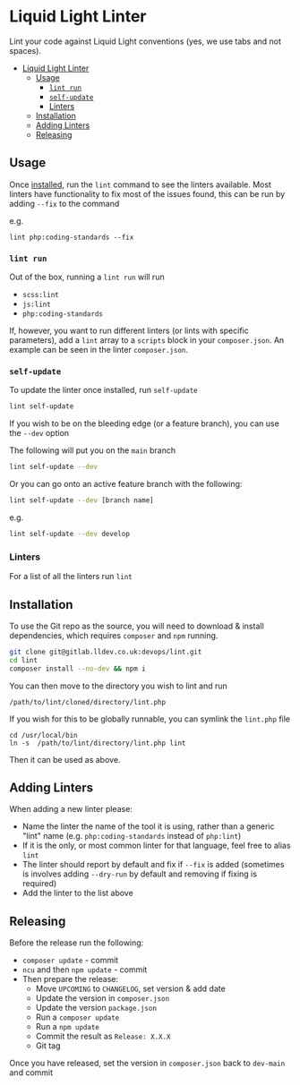 # Liquid Light Linter

Lint your code against Liquid Light conventions (yes, we use tabs and not spaces).

- [Liquid Light Linter](#liquid-light-linter)
    - [Usage](#usage)
        - [`lint run`](#lint-run)
        - [`self-update`](#self-update)
        - [Linters](#linters)
    - [Installation](#installation)
    - [Adding Linters](#adding-linters)
    - [Releasing](#releasing)

## Usage

Once [installed](#installation), run the `lint` command to see the linters available. Most linters have functionality to fix most of the issues found, this can be run by adding `--fix` to the command

e.g.

```
lint php:coding-standards --fix
```

### `lint run`

Out of the box, running a `lint run` will run

- `scss:lint`
- `js:lint`
- `php:coding-standards`

If, however, you want to run different linters (or lints with specific parameters), add a `lint` array to a `scripts` block in your `composer.json`. An example can be seen in the linter `composer.json`.

### `self-update`

To update the linter once installed, run `self-update`

```bash
lint self-update
```

If you wish to be on the bleeding edge (or a feature branch), you can use the `--dev` option

The following will put you on the `main` branch

```bash
lint self-update --dev
```

Or you can go onto an active feature branch with the following:

```bash
lint self-update --dev [branch name]
```

e.g.

```bash
lint self-update --dev develop
```

### Linters

For a list of all the linters run `lint`

## Installation

To use the Git repo as the source, you will need to download & install dependencies, which requires `composer` and `npm` running.

```bash
git clone git@gitlab.lldev.co.uk:devops/lint.git
cd lint
composer install --no-dev && npm i
```

You can then move to the directory you wish to lint and run

```
/path/to/lint/cloned/directory/lint.php
```

If you wish for this to be globally runnable, you can symlink the `lint.php` file

```
cd /usr/local/bin
ln -s  /path/to/lint/directory/lint.php lint
```

Then it can be used as above.


## Adding Linters

When adding a new linter please:

- Name the linter the name of the tool it is using, rather than a generic "lint" name (e.g. `php:coding-standards` instead of `php:lint`)
- If it is the only, or most common linter for that language, feel free to alias `lint`
- The linter should report by default and fix if `--fix` is added (sometimes is involves adding `--dry-run` by default and removing if fixing is required)
- Add the linter to the list above

## Releasing

Before the release run the following:

- `composer update` - commit
- `ncu` and then `npm update` - commit
- Then prepare the release:
    - Move `UPCOMING` to `CHANGELOG`, set version & add date
    - Update the version in `composer.json`
    - Update the version `package.json`
    - Run a `composer update`
    - Run a `npm update`
    - Commit the result as `Release: X.X.X`
    - Git tag

Once you have released, set the version in `composer.json` back to `dev-main` and commit
